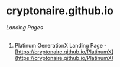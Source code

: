# cryptonaire.github.io

###### Landing Pages
1. Platinum GenerationX Landing Page - [https://cryptonaire.github.io/PlatinumX](https://cryptonaire.github.io/PlatinumX)
